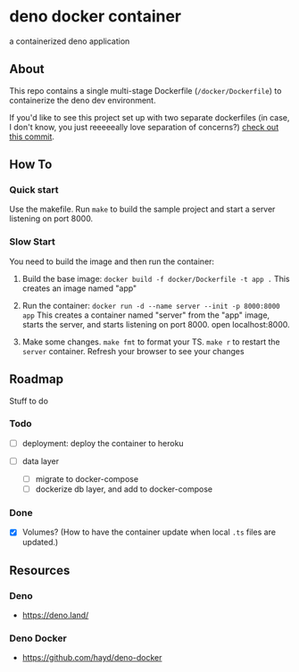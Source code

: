 # deno docker container

a containerized deno application

## About

This repo contains a single multi-stage Dockerfile (`/docker/Dockerfile`) to containerize the deno dev environment.

If you'd like to see this project set up with two separate dockerfiles (in case, I don't know, you just reeeeeally love separation of concerns?) [check out this commit](https://github.com/chrisman/deno/tree/36c6d0be0e0c36a00308303d04c7763816e3c031).

## How To

### Quick start

Use the makefile. Run `make` to build the sample project and start a server listening on port 8000.

### Slow Start

You need to build the image and then run the container:

1. Build the base image: `docker build -f docker/Dockerfile -t app .` This creates an image named "app"

2. Run the container: `docker run -d --name server --init -p 8000:8000 app` This creates a container named "server" from the "app" image, starts the server, and starts listening on port 8000. open localhost:8000.

3. Make some changes. `make fmt` to format your TS. `make r` to restart the `server` container. Refresh your browser to see your changes

## Roadmap

Stuff to do

### Todo

- [ ] deployment: deploy the container to heroku

- [ ] data layer
    - [ ] migrate to docker-compose
    - [ ] dockerize db layer, and add to docker-compose

### Done
    
- [x] Volumes? (How to have the container update when local `.ts` files are updated.)

## Resources

### Deno

- <https://deno.land/>

### Deno Docker

- <https://github.com/hayd/deno-docker>
